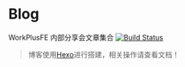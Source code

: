 # Blog 
WorkPlusFE 内部分享会文章集合 [![Build Status](https://travis-ci.org/WorkPlusFE/blog.svg?branch=master)](https://travis-ci.org/WorkPlusFE/blog)

> 博客使用[Hexo](https://hexo.io/zh-cn/)进行搭建，相关操作请查看文档！
